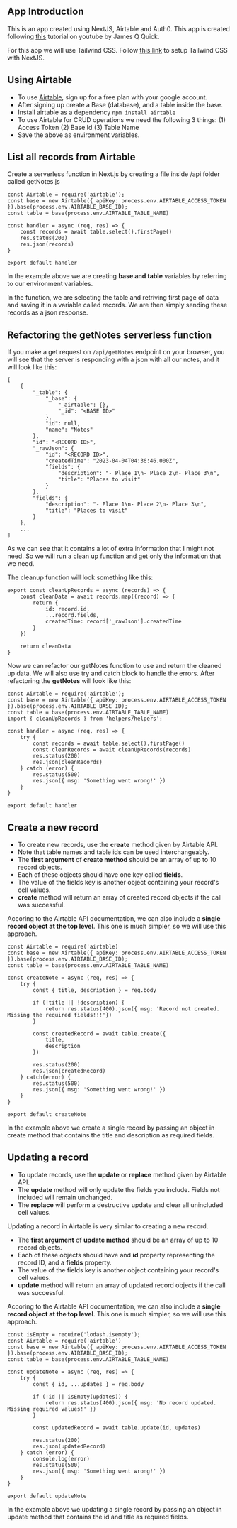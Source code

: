 ## App Introduction

This is an app created using NextJS, Airtable and Auth0.
This app is created following [this](https://youtube.com/playlist?list=PLZ14qQz3cfJJOcbbVi_nVEPqC2334LLMz) tutorial on youtube by James Q Quick.

For this app we will use Tailwind CSS.
Follow [this link](https://tailwindcss.com/docs/guides/nextjs) to setup Tailwind CSS with NextJS.

## Using Airtable

- To use [Airtable](https://airtable.com/), sign up for a free plan with your google account.
- After signing up create a Base (database), and a table inside the base.
- Install airtable as a dependency `npm install airtable`
- To use Airtable for CRUD operations we need the following 3 things:
    (1) Access Token
    (2) Base Id
    (3) Table Name
- Save the above as environment variables.

## List all records from Airtable

Create a serverless function in Next.js by creating a file inside /api folder called getNotes.js

```
const Airtable = require('airtable');
const base = new Airtable({ apiKey: process.env.AIRTABLE_ACCESS_TOKEN }).base(process.env.AIRTABLE_BASE_ID);
const table = base(process.env.AIRTABLE_TABLE_NAME)

const handler = async (req, res) => {
    const records = await table.select().firstPage()
    res.status(200)
    res.json(records)
}

export default handler
```

In the example above we are creating **base and table** variables by referring to our environment variables.

In the function, we are selecting the table and retriving first page of data and saving it in a variable called records. We are then simply sending these records as a json response.

## Refactoring the getNotes serverless function

If you make a get request on `/api/getNotes` endpoint on your browser, you will see that the server is responding with a json with all our notes, and it will look like this:

```
[
    {
        "_table": {
            "_base": {
                "_airtable": {},
                "_id": "<BASE ID>"
            },
            "id": null,
            "name": "Notes"
        },
        "id": "<RECORD ID>",
        "_rawJson": {
            "id": "<RECORD ID>",
            "createdTime": "2023-04-04T04:36:46.000Z",
            "fields": {
                "description": "- Place 1\n- Place 2\n- Place 3\n",
                "title": "Places to visit"
            }
        },
        "fields": {
            "description": "- Place 1\n- Place 2\n- Place 3\n",
            "title": "Places to visit"
        }
    },
    ...
]
```

As we can see that it contains a lot of extra information that I might not need. So we will run a clean up function and get only the information that we need.

The cleanup function will look something like this:

```
export const cleanUpRecords = async (records) => {
    const cleanData = await records.map((record) => {
        return {
            id: record.id,
            ...record.fields,
            createdTime: record['_rawJson'].createdTime
        }
    })

    return cleanData
}
```

Now we can refactor our getNotes function to use and return the cleaned up data. We will also use try and catch block to handle the errors. After refactoring the **getNotes** will look like this:

```
const Airtable = require('airtable');
const base = new Airtable({ apiKey: process.env.AIRTABLE_ACCESS_TOKEN }).base(process.env.AIRTABLE_BASE_ID);
const table = base(process.env.AIRTABLE_TABLE_NAME)
import { cleanUpRecords } from 'helpers/helpers';

const handler = async (req, res) => {
    try {
        const records = await table.select().firstPage()
        const cleanRecords = await cleanUpRecords(records)
        res.status(200)
        res.json(cleanRecords)
    } catch (error) {
        res.status(500)
        res.json({ msg: 'Something went wrong!' })
    }
}

export default handler
```

## Create a new record

- To create new records, use the **create** method given by Airtable API.
- Note that table names and table ids can be used interchangeably.
- The **first argument** of **create method** should be an array of up to 10 record objects.
- Each of these objects should have one key called **fields**.
- The value of the fields key is another object containing your record's cell values.
- **create** method will return an array of created record objects if the call was successful.

Accoring to the Airtable API documentation, we can also include a **single record object at the top level**. This one is much simpler, so we will use this approach.

```
const Airtable = require('airtable)
const base = new Airtable({ apiKey: process.env.AIRTABLE_ACCESS_TOKEN }).base(process.env.AIRTABLE_BASE_ID);
const table = base(process.env.AIRTABLE_TABLE_NAME)

const createNote = async (req, res) => {
    try {
        const { title, description } = req.body

        if (!title || !description) {
            return res.status(400).json({ msg: 'Record not created. Missing the required fields!!!'})
        }

        const createdRecord = await table.create({
            title,
            description
        })

        res.status(200)
        res.json(createdRecord)
    } catch(error) {
        res.status(500)
        res.json({ msg: 'Something went wrong!' })
    }
}

export default createNote
```

In the example above we create a single record by passing an object in create method that contains the title and description as required fields.


## Updating a record

- To update records, use the **update** or **replace** method given by Airtable API.
- The **update** method will only update the fields you include. Fields not included will remain unchanged.
- The **replace** will perform a destructive update and clear all unincluded cell values.

Updating a record in Airtable is very similar to creating a new record.

- The **first argument** of **update method** should be an array of up to 10 record objects.
- Each of these objects should have and **id** property representing the record ID, and a **fields** property.
- The value of the fields key is another object containing your record's cell values.
- **update** method will return an array of updated record objects if the call was successful.

Accoring to the Airtable API documentation, we can also include a **single record object at the top level**. This one is much simpler, so we will use this approach.

```
const isEmpty = require('lodash.isempty');
const Airtable = require('airtable')
const base = new Airtable({ apiKey: process.env.AIRTABLE_ACCESS_TOKEN }).base(process.env.AIRTABLE_BASE_ID);
const table = base(process.env.AIRTABLE_TABLE_NAME)

const updateNote = async (req, res) => {
    try {
        const { id, ...updates } = req.body

        if (!id || isEmpty(updates)) {
            return res.status(400).json({ msg: 'No record updated. Missing required values!' })
        }

        const updatedRecord = await table.update(id, updates)

        res.status(200)
        res.json(updatedRecord)
    } catch (error) {
        console.log(error)
        res.status(500)
        res.json({ msg: 'Something went wrong!' })
    }
}

export default updateNote
```

In the example above we updating a single record by passing an object in update method that contains the id and title as required fields.